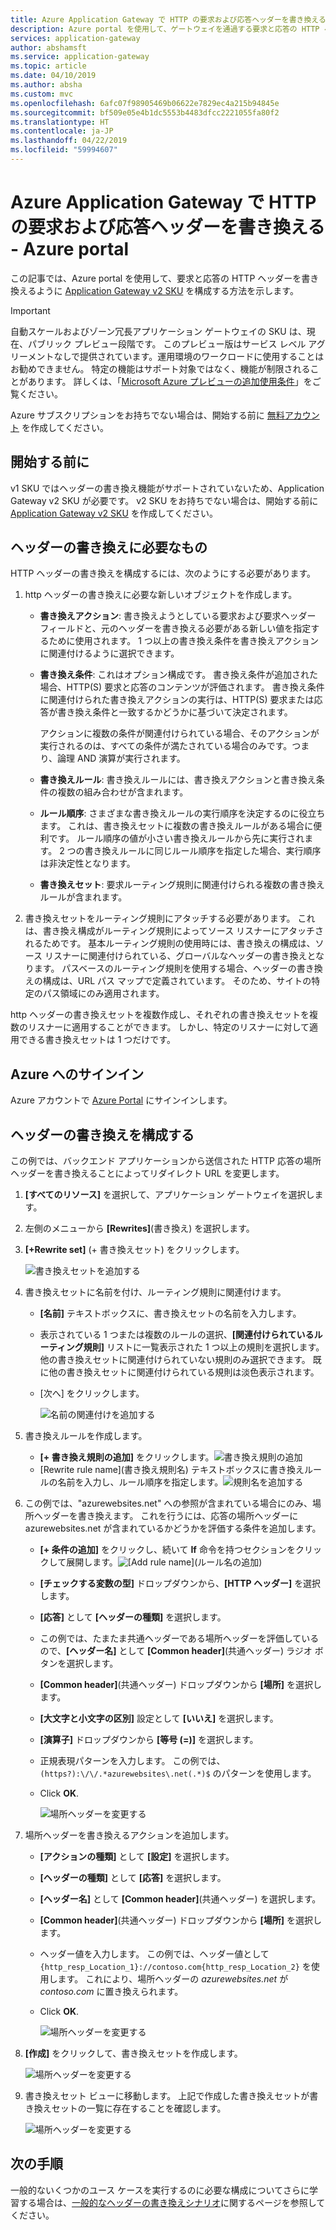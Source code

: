 ```yaml
---
title: Azure Application Gateway で HTTP の要求および応答ヘッダーを書き換える - Azure portal | Microsoft Docs
description: Azure portal を使用して、ゲートウェイを通過する要求と応答の HTTP ヘッダーを書き換えるように Azure Application Gateway を構成する方法について説明します
services: application-gateway
author: abshamsft
ms.service: application-gateway
ms.topic: article
ms.date: 04/10/2019
ms.author: absha
ms.custom: mvc
ms.openlocfilehash: 6afc07f98905469b06622e7829ec4a215b94845e
ms.sourcegitcommit: bf509e05e4b1dc5553b4483dfcc2221055fa80f2
ms.translationtype: HT
ms.contentlocale: ja-JP
ms.lasthandoff: 04/22/2019
ms.locfileid: "59994607"
---
```

# <a name="rewrite-http-request-and-response-headers-with-azure-application-gateway---azure-portal"></a>Azure Application Gateway で HTTP の要求および応答ヘッダーを書き換える - Azure portal

この記事では、Azure portal を使用して、要求と応答の HTTP ヘッダーを書き換えるように [Application Gateway v2 SKU](<https://docs.microsoft.com/azure/application-gateway/application-gateway-autoscaling-zone-redundant>) を構成する方法を示します。

> [!IMPORTANT]
> 自動スケールおよびゾーン冗長アプリケーション ゲートウェイの SKU は、現在、パブリック プレビュー段階です。 このプレビュー版はサービス レベル アグリーメントなしで提供されています。運用環境のワークロードに使用することはお勧めできません。 特定の機能はサポート対象ではなく、機能が制限されることがあります。 詳しくは、「[Microsoft Azure プレビューの追加使用条件](https://azure.microsoft.com/support/legal/preview-supplemental-terms/)」をご覧ください。

Azure サブスクリプションをお持ちでない場合は、開始する前に [無料アカウント](https://azure.microsoft.com/free/?WT.mc_id=A261C142F) を作成してください。

## <a name="before-you-begin"></a>開始する前に

v1 SKU ではヘッダーの書き換え機能がサポートされていないため、Application Gateway v2 SKU が必要です。 v2 SKU をお持ちでない場合は、開始する前に [Application Gateway v2 SKU](https://docs.microsoft.com/azure/application-gateway/tutorial-autoscale-ps) を作成してください。

## <a name="what-is-required-to-rewrite-a-header"></a>ヘッダーの書き換えに必要なもの

HTTP ヘッダーの書き換えを構成するには、次のようにする必要があります。

1. http ヘッダーの書き換えに必要な新しいオブジェクトを作成します。

   - **書き換えアクション**: 書き換えようとしている要求および要求ヘッダー フィールドと、元のヘッダーを書き換える必要がある新しい値を指定するために使用されます。 1 つ以上の書き換え条件を書き換えアクションに関連付けるように選択できます。

   - **書き換え条件**: これはオプション構成です。 書き換え条件が追加された場合、HTTP(S) 要求と応答のコンテンツが評価されます。 書き換え条件に関連付けられた書き換えアクションの実行は、HTTP(S) 要求または応答が書き換え条件と一致するかどうかに基づいて決定されます。 

     アクションに複数の条件が関連付けられている場合、そのアクションが実行されるのは、すべての条件が満たされている場合のみです。つまり、論理 AND 演算が実行されます。

   - **書き換えルール**: 書き換えルールには、書き換えアクションと書き換え条件の複数の組み合わせが含まれます。

   - **ルール順序**: さまざまな書き換えルールの実行順序を決定するのに役立ちます。 これは、書き換えセットに複数の書き換えルールがある場合に便利です。 ルール順序の値が小さい書き換えルールから先に実行されます。 2 つの書き換えルールに同じルール順序を指定した場合、実行順序は非決定性となります。

   - **書き換えセット**: 要求ルーティング規則に関連付けられる複数の書き換えルールが含まれます。

2. 書き換えセットをルーティング規則にアタッチする必要があります。 これは、書き換え構成がルーティング規則によってソース リスナーにアタッチされるためです。 基本ルーティング規則の使用時には、書き換えの構成は、ソース リスナーに関連付けられている、グローバルなヘッダーの書き換えとなります。 パスベースのルーティング規則を使用する場合、ヘッダーの書き換えの構成は、URL パス マップで定義されています。 そのため、サイトの特定のパス領域にのみ適用されます。

http ヘッダーの書き換えセットを複数作成し、それぞれの書き換えセットを複数のリスナーに適用することができます。 しかし、特定のリスナーに対して適用できる書き換えセットは 1 つだけです。

## <a name="sign-in-to-azure"></a>Azure へのサインイン

Azure アカウントで [Azure Portal](https://portal.azure.com/) にサインインします。

## <a name="configure-header-rewrite"></a>ヘッダーの書き換えを構成する

この例では、バックエンド アプリケーションから送信された HTTP 応答の場所ヘッダーを書き換えることによってリダイレクト URL を変更します。 

1. **[すべてのリソース]** を選択して、アプリケーション ゲートウェイを選択します。

2. 左側のメニューから **[Rewrites]**(書き換え) を選択します。

3. **[+Rewrite set]** (+ 書き換えセット) をクリックします。 

   ![書き換えセットを追加する](media/rewrite-http-headers-portal/add-rewrite-set.png)

4. 書き換えセットに名前を付け、ルーティング規則に関連付けます。

   - **[名前]** テキストボックスに、書き換えセットの名前を入力します。
   - 表示されている 1 つまたは複数のルールの選択、**[関連付けられているルーティング規則]** リストに一覧表示された 1 つ以上の規則を選択します。 他の書き換えセットに関連付けられていない規則のみ選択できます。 既に他の書き換えセットに関連付けられている規則は淡色表示されます。
   - [次へ] をクリックします。
   
     ![名前の関連付けを追加する](media/rewrite-http-headers-portal/name-and-association.png)

5. 書き換えルールを作成します。

   - **[+ 書き換え規則の追加]** をクリックします。![書き換え規則の追加](media/rewrite-http-headers-portal/add-rewrite-rule.png)
   - [Rewrite rule name]\(書き換え規則名) テキストボックスに書き換えルールの名前を入力し、ルール順序を指定します。![規則名を追加する](media/rewrite-http-headers-portal/rule-name.png)

6. この例では、"azurewebsites.net" への参照が含まれている場合にのみ、場所ヘッダーを書き換えます。 これを行うには、応答の場所ヘッダーに azurewebsites.net が含まれているかどうかを評価する条件を追加します。

   - **[+ 条件の追加]** をクリックし、続いて **If** 命令を持つセクションをクリックして展開します。![[Add rule name]](media/rewrite-http-headers-portal/add-condition.png)(ルール名の追加)

   - **[チェックする変数の型]** ドロップダウンから、**[HTTP ヘッダー]** を選択します。 

   - **[応答]** として **[ヘッダーの種類]** を選択します。

   - この例では、たまたま共通ヘッダーである場所ヘッダーを評価しているので、**[ヘッダー名]** として **[Common header]**(共通ヘッダー) ラジオ ボタンを選択します。

   - **[Common header]**(共通ヘッダー) ドロップダウンから **[場所]** を選択します。

   - **[大文字と小文字の区別]** 設定として **[いいえ]** を選択します。

   - **[演算子]** ドロップダウンから **[等号 (=)]** を選択します。

   - 正規表現パターンを入力します。 この例では、`(https?):\/\/.*azurewebsites\.net(.*)$` のパターンを使用します。

   - Click **OK**.

     ![場所ヘッダーを変更する](media/rewrite-http-headers-portal/condition.png)

7. 場所ヘッダーを書き換えるアクションを追加します。

   - **[アクションの種類]** として **[設定]** を選択します。

   - **[ヘッダーの種類]** として **[応答]** を選択します。

   - **[ヘッダー名]** として **[Common header]**(共通ヘッダー) を選択します。

   - **[Common header]**(共通ヘッダー) ドロップダウンから **[場所]** を選択します。

   - ヘッダー値を入力します。 この例では、ヘッダー値として `{http_resp_Location_1}://contoso.com{http_resp_Location_2}` を使用します。 これにより、場所ヘッダーの *azurewebsites.net* が *contoso.com* に置き換えられます。

   - Click **OK**.

     ![場所ヘッダーを変更する](media/rewrite-http-headers-portal/action.png)

8. **[作成]** をクリックして、書き換えセットを作成します。

   ![場所ヘッダーを変更する](media/rewrite-http-headers-portal/create.png)

9. 書き換えセット ビューに移動します。 上記で作成した書き換えセットが書き換えセットの一覧に存在することを確認します。

   ![場所ヘッダーを変更する](media/rewrite-http-headers-portal/rewrite-set-list.png)

## <a name="next-steps"></a>次の手順

一般的ないくつかのユース ケースを実行するのに必要な構成についてさらに学習する場合は、[一般的なヘッダーの書き換えシナリオ](https://docs.microsoft.com/azure/application-gateway/rewrite-http-headers)に関するページを参照してください。

   
